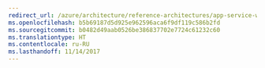 ```yaml
---
redirect_url: /azure/architecture/reference-architectures/app-service-web-app/multi-region
ms.openlocfilehash: b5b69187d5d925e962596aca6f9df119c586b2fd
ms.sourcegitcommit: b0482d49aab0526be386837702e7724c61232c60
ms.translationtype: HT
ms.contentlocale: ru-RU
ms.lasthandoff: 11/14/2017
---
```


